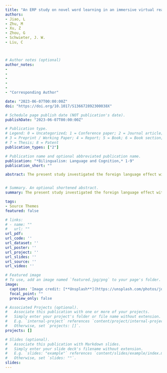 ```yaml
---
title: "An ERP study on novel word learning in an immersive virtual reality context"
authors:
- Jiao, L
- Zhu, M
- Xu, Z
- Zhou, G
- Schwieter, J. W.
- Liu, C



# Author notes (optional)
author_notes:
- 
-
-
-   
- 
- "Corresponding Author"

date: "2023-06-07T00:00:00Z"
doi: "https://doi.org/10.1017/S136672892300038X"

# Schedule page publish date (NOT publication's date).
publishDate: "2023-06-07T00:00:00Z"

# Publication type.
# Legend: 0 = Uncategorized; 1 = Conference paper; 2 = Journal article;
# 3 = Preprint / Working Paper; 4 = Report; 5 = Book; 6 = Book section;
# 7 = Thesis; 8 = Patent
publication_types: ["2"]

# Publication name and optional abbreviated publication name.
publication: "*Bilingualism: Language and Cognition,* 1-9"
publication_short: ""

abstract: The present study investigated the foreign language effect within an altruistic decision making process. Chinese–English bilinguals made altruistic decisions in their native and second language. The decisions were framed in two ways - either as "not to harm" (harm frame) or as "to help" the other person (help frame) at one’s economic cost. Behavioral results suggest that bilinguals might behave more altruistic in the harm frame than the help frame (i.e., framing effect) in their native language but not in their foreign language. Electrophysiological results show that the modulation of the framing effect in the native versus foreign language originated in the early ERP components (N1 and N2) and did not present in the late positive potential (LPP). These findings suggest the foreign language effect most likely results from the reduced emotional reaction in a foreign compared to the native language.


# Summary. An optional shortened abstract.
summary: The present study investigated the foreign language effect within an altruistic decision making process..

tags:
- Source Themes
featured: false

# links:
# - name: ""
#   url: ""
url_pdf: 
url_code: ''
url_dataset: ''
url_poster: ''
url_project: ''
url_slides: ''
url_source: ''
url_video: ''

# Featured image
# To use, add an image named `featured.jpg/png` to your page's folder. 
image:
  caption: 'Image credit: [**Unsplash**](https://unsplash.com/photos/jdD8gXaTZsc)'
  focal_point: ""
  preview_only: false

# Associated Projects (optional).
#   Associate this publication with one or more of your projects.
#   Simply enter your project's folder or file name without extension.
#   E.g. `internal-project` references `content/project/internal-project/index.md`.
#   Otherwise, set `projects: []`.
projects: []

# Slides (optional).
#   Associate this publication with Markdown slides.
#   Simply enter your slide deck's filename without extension.
#   E.g. `slides: "example"` references `content/slides/example/index.md`.
#   Otherwise, set `slides: ""`.
slides:
---
```

